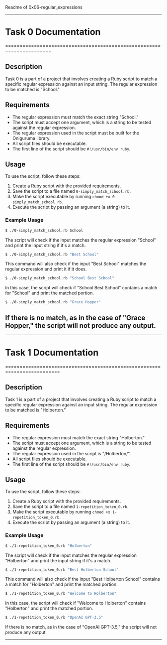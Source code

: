 Readme of 0x06-regular_expressions

---

# Task 0 Documentation
======================================================================

## Description

Task 0 is a part of a project that involves creating a Ruby script to match a specific regular expression against an input string. The regular expression to be matched is "School."

## Requirements

- The regular expression must match the exact string "School."
- The script must accept one argument, which is a string to be tested against the regular expression.
- The regular expression used in the script must be built for the Oniguruma library.
- All script files should be executable.
- The first line of the script should be `#!/usr/bin/env ruby`.

## Usage

To use the script, follow these steps:

1. Create a Ruby script with the provided requirements.
2. Save the script to a file named `0-simply_match_school.rb`.
3. Make the script executable by running `chmod +x 0-simply_match_school.rb`.
4. Execute the script by passing an argument (a string) to it.

### Example Usage

```bash
$ ./0-simply_match_school.rb School
```

The script will check if the input matches the regular expression "School" and print the input string if it's a match.

```bash
$ ./0-simply_match_school.rb "Best School"
```

This command will also check if the input "Best School" matches the regular expression and print it if it does.

```bash
$ ./0-simply_match_school.rb "School Best School"
```

In this case, the script will check if "School Best School" contains a match for "School" and print the matched portion.

```bash
$ ./0-simply_match_school.rb "Grace Hopper"
```

If there is no match, as in the case of "Grace Hopper," the script will not produce any output.
---


---

# Task 1 Documentation
=========================================================================
## Description

Task 1 is a part of a project that involves creating a Ruby script to match a specific regular expression against an input string. The regular expression to be matched is "Holberton."

## Requirements

- The regular expression must match the exact string "Holberton."
- The script must accept one argument, which is a string to be tested against the regular expression.
- The regular expression used in the script is "/Holberton/".
- All script files should be executable.
- The first line of the script should be `#!/usr/bin/env ruby`.

## Usage

To use the script, follow these steps:

1. Create a Ruby script with the provided requirements.
2. Save the script to a file named `1-repetition_token_0.rb`.
3. Make the script executable by running `chmod +x 1-repetition_token_0.rb`.
4. Execute the script by passing an argument (a string) to it.

### Example Usage

```bash
$ ./1-repetition_token_0.rb "Holberton"
```

The script will check if the input matches the regular expression "Holberton" and print the input string if it's a match.

```bash
$ ./1-repetition_token_0.rb "Best Holberton School"
```

This command will also check if the input "Best Holberton School" contains a match for "Holberton" and print the matched portion.

```bash
$ ./1-repetition_token_0.rb "Welcome to Holberton"
```

In this case, the script will check if "Welcome to Holberton" contains "Holberton" and print the matched portion.

```bash
$ ./1-repetition_token_0.rb "OpenAI GPT-3.5"
```

If there is no match, as in the case of "OpenAI GPT-3.5," the script will not produce any output.

---


